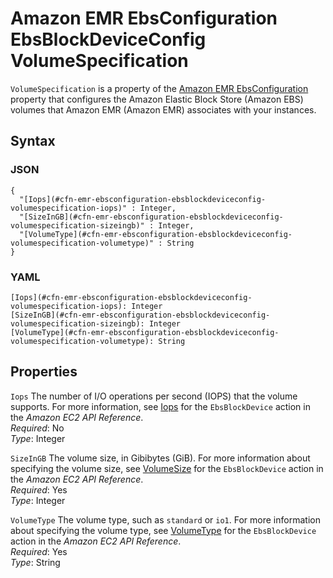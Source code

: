 # Amazon EMR EbsConfiguration EbsBlockDeviceConfig VolumeSpecification<a name="aws-properties-emr-ebsconfiguration-ebsblockdeviceconfig-volumespecification"></a>

`VolumeSpecification` is a property of the [Amazon EMR EbsConfiguration](aws-properties-emr-ebsconfiguration.md) property that configures the Amazon Elastic Block Store \(Amazon EBS\) volumes that Amazon EMR \(Amazon EMR\) associates with your instances\.

## Syntax<a name="w4ab1c21c14e1248b5"></a>

### JSON<a name="aws-properties-emr-ebsconfiguration-ebsblockdeviceconfig-volumespecification-syntax.json"></a>

```
{
  "[Iops](#cfn-emr-ebsconfiguration-ebsblockdeviceconfig-volumespecification-iops)" : Integer,
  "[SizeInGB](#cfn-emr-ebsconfiguration-ebsblockdeviceconfig-volumespecification-sizeingb)" : Integer,
  "[VolumeType](#cfn-emr-ebsconfiguration-ebsblockdeviceconfig-volumespecification-volumetype)" : String
}
```

### YAML<a name="aws-properties-emr-ebsconfiguration-ebsblockdeviceconfig-volumespecification-syntax.yaml"></a>

```
[Iops](#cfn-emr-ebsconfiguration-ebsblockdeviceconfig-volumespecification-iops): Integer
[SizeInGB](#cfn-emr-ebsconfiguration-ebsblockdeviceconfig-volumespecification-sizeingb): Integer
[VolumeType](#cfn-emr-ebsconfiguration-ebsblockdeviceconfig-volumespecification-volumetype): String
```

## Properties<a name="w4ab1c21c14e1248b7"></a>

`Iops`  <a name="cfn-emr-ebsconfiguration-ebsblockdeviceconfig-volumespecification-iops"></a>
The number of I/O operations per second \(IOPS\) that the volume supports\. For more information, see [Iops](https://docs.aws.amazon.com/AWSEC2/latest/APIReference/API_EbsBlockDevice.html) for the `EbsBlockDevice` action in the *Amazon EC2 API Reference*\.  
*Required*: No  
*Type*: Integer

`SizeInGB`  <a name="cfn-emr-ebsconfiguration-ebsblockdeviceconfig-volumespecification-sizeingb"></a>
The volume size, in Gibibytes \(GiB\)\. For more information about specifying the volume size, see [VolumeSize](https://docs.aws.amazon.com/AWSEC2/latest/APIReference/API_EbsBlockDevice.html) for the `EbsBlockDevice` action in the *Amazon EC2 API Reference*\.  
*Required*: Yes  
*Type*: Integer

`VolumeType`  <a name="cfn-emr-ebsconfiguration-ebsblockdeviceconfig-volumespecification-volumetype"></a>
The volume type, such as `standard` or `io1`\. For more information about specifying the volume type, see [VolumeType](https://docs.aws.amazon.com/AWSEC2/latest/APIReference/API_EbsBlockDevice.html) for the `EbsBlockDevice` action in the *Amazon EC2 API Reference*\.  
*Required*: Yes  
*Type*: String
